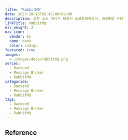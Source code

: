 ```yaml
---
title: 'RabbitMQ'
date: 2023-10-15T02:46:00+09:00
description: 오픈 소스 메시지 브로커 소프트웨어로서, AMQP를 구현
linkTitle: RabbitMQ
nav_weight: 2
nav_icon:
  vendor: bs
  name: book
  color: indigo
featured: true
images:
  - /images/docs/rabbitmq.png
series:
  - Backend
  - Message Broker
  - RabbitMQ
categories:
  - Backend
  - Message Broker
  - RabbitMQ
tags:
  - Backend
  - Message Broker
  - RabbitMQ
---
```


## Reference
